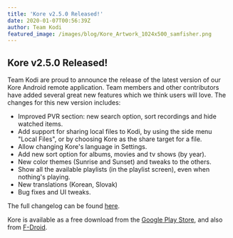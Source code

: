 ```yaml
---
title: 'Kore v2.5.0 Released!'
date: 2020-01-07T00:56:39Z
author: Team Kodi
featured_image: /images/blog/Kore_Artwork_1024x500_samfisher.png
---
```

Kore v2.5.0 Released!
---------------------

  

 Team Kodi are proud to announce the release of the latest version of our Kore Android remote application. Team members and other contributors have added several great new features which we think users will love. The changes for this new version includes: 

  

 
 * Improved PVR section: new search option, sort recordings and hide watched items.
 * Add support for sharing local files to Kodi, by using the side menu "Local Files", or by choosing Kore as the share target for a file.
 * Allow changing Kore's language in Settings.
 * Add new sort option for albums, movies and tv shows (by year).
 * New color themes (Sunrise and Sunset) and tweaks to the others.
 * Show all the available playlists (in the playlist screen), even when nothing's playing.
 * New translations (Korean, Slovak)
 * Bug fixes and UI tweaks.
 
  

 The full changelog can be found [here](https://github.com/xbmc/Kore/blob/master/CHANGELOG.md). 

  

 Kore is available as a free download from the [Google Play Store](https://play.google.com/store/apps/details?id=org.xbmc.kore), and also from [F-Droid](https://f-droid.org/packages/org.xbmc.kore/).

 